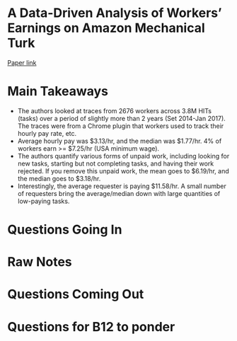 # A Data-Driven Analysis of Workers’ Earnings on Amazon Mechanical Turk
[Paper link](https://www.cs.cmu.edu/~jbigham/pubs/pdfs/2018/crowd-earnings.pdf)

# Main Takeaways
* The authors looked at traces from 2676 workers across 3.8M HITs (tasks) over a period of slightly more than 2 years (Set 2014-Jan 2017). The traces were from a Chrome plugin that workers used to track their hourly pay rate, etc.
* Average hourly pay was $3.13/hr, and the median was $1.77/hr. 4% of workers earn >= $7.25/hr (USA minimum wage).
* The authors quantify various forms of unpaid work, including looking for new tasks, starting but not completing tasks, and having their work rejected. If you remove this unpaid work, the mean goes to $6.19/hr, and the median goes to $3.18/hr.
* Interestingly, the average requester is paying $11.58/hr. A small number of requesters bring the average/median down with large quantities of low-paying tasks.

# Questions Going In

# Raw Notes

# Questions Coming Out

# Questions for B12 to ponder
